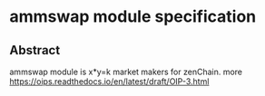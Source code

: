 # ammswap module specification

## Abstract
ammswap module is x*y=k market makers for zenChain. more https://oips.readthedocs.io/en/latest/draft/OIP-3.html

